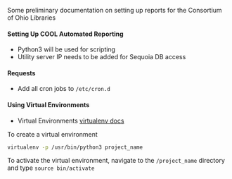 Some preliminary documentation on setting up reports for the Consortium of Ohio Libraries

#### Setting Up COOL Automated Reporting
- Python3 will be used for scripting
- Utility server IP needs to be added for Sequoia DB access

#### Requests
- Add all cron jobs to `/etc/cron.d`

#### Using Virtual Environments
- Virtual Environments [virtualenv docs](http://docs.python-guide.org/en/latest/dev/virtualenvs/)

To create a virtual environment
```bash
virtualenv -p /usr/bin/python3 project_name
```

To activate the virtual environment, navigate to the `/project_name` directory and type `source bin/activate` 